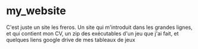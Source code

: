 # my_website
C'est juste un site les freros.
Un site qui m'introduit dans les grandes lignes, et qui contient mon CV, un zip des exécutables d'un jeu que j'ai fait, et quelques liens google drive de mes tableaux de jeux
